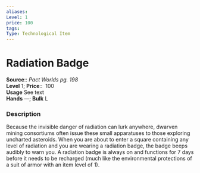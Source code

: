 ```yaml
---
aliases: 
Level: 1 
price: 100
tags: 
Type: Technological Item
---
```


# Radiation Badge

**Source**:: _Pact Worlds pg. 198_  
**Level** 1;
**Price**::  100  
**Usage** See text  
**Hands** —; **Bulk** L

### Description

Because the invisible danger of radiation can lurk anywhere, dwarven mining consortiums often issue these small apparatuses to those exploring uncharted asteroids. When you are about to enter a square containing any level of radiation and you are wearing a radiation badge, the badge beeps audibly to warn you. A radiation badge is always on and functions for 7 days before it needs to be recharged (much like the environmental protections of a suit of armor with an item level of 1).

